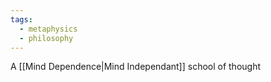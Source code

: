 ```yaml
---
tags:
  - metaphysics
  - philosophy
---
```

A [[Mind Dependence|Mind Independant]] school of thought